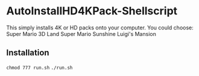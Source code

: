 # AutoInstallHD4KPack-Shellscript
This simply installs 4K or HD packs onto your computer.
You could choose:
Super Mario 3D Land 
Super Mario Sunshine 
Luigi's Mansion
## Installation
`chmod 777 run.sh`
`./run.sh`
